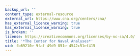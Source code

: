 ```yaml
---
backup_url: ''
content_type: external-resource
external_url: https://www.cna.org/centers/cna/
has_external_licence_warning: true
has_external_license_warning: true
is_broken: ''
license: https://creativecommons.org/licenses/by-nc-sa/4.0/
title: '*The Center for Naval Analyses*'
uid: fb69210e-9faf-49d9-851e-4542c51ef415
---
```

